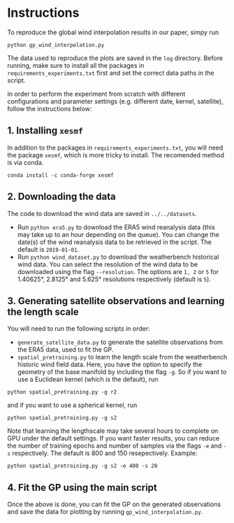 # Instructions

To reproduce the global wind interpolation results in our paper, simpy run
```
python gp_wind_interpolation.py
```
The data used to reproduce the plots are saved in the `log` directory. Before running, make sure to install all the packages in `requirements_experiments.txt` first and set the correct data paths in the script.

In order to perform the experiment from scratch with different configurations and parameter settings (e.g. different date, kernel, satellite), follow the instructions below:

## 1. Installing `xesmf`
In addition to the packages in `requirements_experiments.txt`, you will need the package `xesmf`, which is more tricky to install. The recomended method is via conda.

```
conda install -c conda-forge xesmf
```

## 2. Downloading the data
The code to download the wind data are saved in `../../datasets`.
- Run `python era5.py` to download the ERA5 wind reanalysis data (this may take up to an hour depending on the queue). You can change the date(s) of the wind reanalysis data to be retrieved in the script. The default is `2019-01-01`.
- Run `python wind_dataset.py` to download the weatherbench historical wind data. You can select the resolution of the wind data to be downloaded using the flag `--resolution`. The options are `1, 2` or `5` for 1.40625°, 2.8125° and 5.625° resolutions respectively (default is `5`).

## 3. Generating satellite observations and learning the length scale
You will need to run the following scripts in order:
- `generate_satellite_data.py` to generate the satellite observations from the ERA5 data, used to fit the GP.
- `spatial_pretraining.py` to learn the length scale from the weatherbench historic wind field data.
Here, you have the option to specify the geometry of the base manifold by including the flag `-g`. So if you want to use a Euclidean kernel (which is the default), run
```
python spatial_pretraining.py -g r2
```
and if you want to use a spherical kernel, run
```
python spatial_pretraining.py -g s2
```

Note that learning the lengthscale may take several hours to complete on GPU under the default settings. If you want faster results, you can reduce the number of training epochs and number of samples via the flags `-e` and `-s` respectively. The default is 800 and 150 resepectively. Example:
```
python spatial_pretraining.py -g s2 -e 400 -s 20
```

## 4. Fit the GP using the main script
Once the above is done, you can fit the GP on the generated observations and save the data for plotting by running `gp_wind_interpolation.py`.
